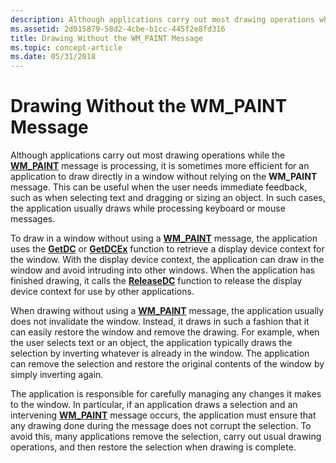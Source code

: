 ```yaml
---
description: Although applications carry out most drawing operations while the WM\_PAINT message is processing, it is sometimes more efficient for an application to draw directly in a window without relying on the WM\_PAINT message.
ms.assetid: 2d015879-58d2-4cbe-b1cc-445f2e8fd316
title: Drawing Without the WM_PAINT Message
ms.topic: concept-article
ms.date: 05/31/2018
---
```


# Drawing Without the WM\_PAINT Message

Although applications carry out most drawing operations while the [**WM\_PAINT**](wm-paint.md) message is processing, it is sometimes more efficient for an application to draw directly in a window without relying on the **WM\_PAINT** message. This can be useful when the user needs immediate feedback, such as when selecting text and dragging or sizing an object. In such cases, the application usually draws while processing keyboard or mouse messages.

To draw in a window without using a [**WM\_PAINT**](wm-paint.md) message, the application uses the [**GetDC**](/windows/desktop/api/Winuser/nf-winuser-getdc) or [**GetDCEx**](/windows/desktop/api/Winuser/nf-winuser-getdcex) function to retrieve a display device context for the window. With the display device context, the application can draw in the window and avoid intruding into other windows. When the application has finished drawing, it calls the [**ReleaseDC**](/windows/desktop/api/Winuser/nf-winuser-releasedc) function to release the display device context for use by other applications.

When drawing without using a [**WM\_PAINT**](wm-paint.md) message, the application usually does not invalidate the window. Instead, it draws in such a fashion that it can easily restore the window and remove the drawing. For example, when the user selects text or an object, the application typically draws the selection by inverting whatever is already in the window. The application can remove the selection and restore the original contents of the window by simply inverting again.

The application is responsible for carefully managing any changes it makes to the window. In particular, if an application draws a selection and an intervening [**WM\_PAINT**](wm-paint.md) message occurs, the application must ensure that any drawing done during the message does not corrupt the selection. To avoid this, many applications remove the selection, carry out usual drawing operations, and then restore the selection when drawing is complete.

 

 



